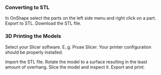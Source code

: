 ### Converting to STL
In OnShape select the parts on the left side menu and right click on a part. Export to STL. Download the STL file.

### 3D Printing the Models
Select your Slicer software. E..g. Pruse Slicer. Your printer configuration should be properly installed.

Import the STL file. Rotate the model to a surface resulting in the least amount of overhang. Slice the model and inspect it.
Export and print.
